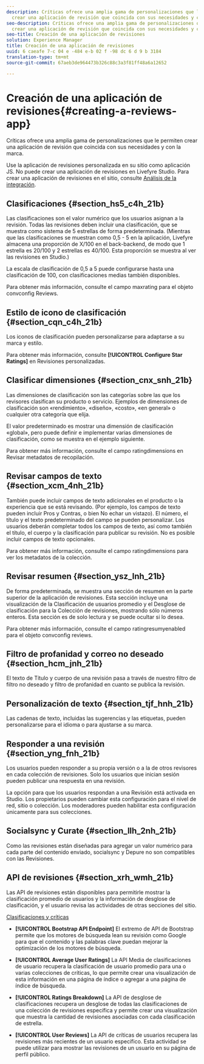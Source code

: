 ```yaml
---
description: Críticas ofrece una amplia gama de personalizaciones que le permiten
  crear una aplicación de revisión que coincida con sus necesidades y con la marca.
seo-description: Críticas ofrece una amplia gama de personalizaciones que le permiten
  crear una aplicación de revisión que coincida con sus necesidades y con la marca.
seo-title: Creación de una aplicación de revisiones
solution: Experience Manager
title: Creación de una aplicación de revisiones
uuid: 6 caeafe 7-c 04 e -484 e-b 02 f -98 dc 6 d 9 b 3184
translation-type: tm+mt
source-git-commit: 67aeb3de964473b326c88c3a3f81ff48a6a12652

---
```



# Creación de una aplicación de revisiones{#creating-a-reviews-app}

Críticas ofrece una amplia gama de personalizaciones que le permiten crear una aplicación de revisión que coincida con sus necesidades y con la marca.

Use la aplicación de revisiones personalizada en su sitio como aplicación JS. No puede crear una aplicación de revisiones en Livefyre Studio. Para crear una aplicación de revisiones en el sitio, consulte [Análisis de la integración](/help/implementation/c-app-integrations/c-reviews-integration.md).


## Clasificaciones {#section_hs5_c4h_21b}

Las clasificaciones son el valor numérico que los usuarios asignan a la revisión. Todas las revisiones deben incluir una clasificación, que se muestra como sistema de 5 estrellas de forma predeterminada. (Mientras que las clasificaciones se muestran como 0,5 - 5 en la aplicación, Livefyre almacena una proporción de X/100 en el back-backend, de modo que 1 estrella es 20/100 y 2 estrellas es 40/100. Esta proporción se muestra al ver las revisiones en Studio.)

La escala de clasificación de 0,5 a 5 puede configurarse hasta una clasificación de 100, con clasificaciones medias también disponibles.

Para obtener más información, consulte el campo maxrating para el objeto convconfig Reviews.

## Estilo de icono de clasificación {#section_cqn_c4h_21b}

Los iconos de clasificación pueden personalizarse para adaptarse a su marca y estilo.

Para obtener más información, consulte **[!UICONTROL Configure Star Ratings]** en Revisiones personalizadas.

## Clasificar dimensiones {#section_cnx_snh_21b}

Las dimensiones de clasificación son las categorías sobre las que los revisores clasifican su producto o servicio. Ejemplos de dimensiones de clasificación son «rendimiento», «diseño», «costo», «en general» o cualquier otra categoría que elija.

El valor predeterminado es mostrar una dimensión de clasificación «global», pero puede definir e implementar varias dimensiones de clasificación, como se muestra en el ejemplo siguiente.

Para obtener más información, consulte el campo ratingdimensions en Revisar metadatos de recopilación.

## Revisar campos de texto {#section_xcm_4nh_21b}

También puede incluir campos de texto adicionales en el producto o la experiencia que se está revisando. (Por ejemplo, los campos de texto pueden incluir Pros y Contras, o bien No echar un vistazo). El número, el título y el texto predeterminado del campo se pueden personalizar. Los usuarios deberán completar todos los campos de texto, así como también el título, el cuerpo y la clasificación para publicar su revisión. No es posible incluir campos de texto opcionales.

Para obtener más información, consulte el campo ratingdimensions para ver los metadatos de la colección.

## Revisar resumen {#section_ysz_lnh_21b}

De forma predeterminada, se muestra una sección de resumen en la parte superior de la aplicación de revisiones. Esta sección incluye una visualización de la Clasificación de usuarios promedio y el Desglose de clasificación para la Colección de revisiones, mostrando sólo números enteros. Esta sección es de solo lectura y se puede ocultar si lo desea.

Para obtener más información, consulte el campo ratingresumyenabled para el objeto convconfig reviews.

## Filtro de profanidad y correo no deseado {#section_hcm_jnh_21b}

El texto de Título y cuerpo de una revisión pasa a través de nuestro filtro de filtro no deseado y filtro de profanidad en cuanto se publica la revisión.

## Personalización de texto {#section_tjf_hnh_21b}

Las cadenas de texto, incluidas las sugerencias y las etiquetas, pueden personalizarse para el idioma o para ajustarse a su marca.

## Responder a una revisión {#section_yng_fnh_21b}

Los usuarios pueden responder a su propia versión o a la de otros revisores en cada colección de revisiones. Solo los usuarios que inician sesión pueden publicar una respuesta en una revisión.

La opción para que los usuarios respondan a una Revisión está activada en Studio. Los propietarios pueden cambiar esta configuración para el nivel de red, sitio o colección. Los moderadores pueden habilitar esta configuración únicamente para sus colecciones.

## Socialsync y Curate {#section_llh_2nh_21b}

Como las revisiones están diseñadas para agregar un valor numérico para cada parte del contenido enviado, socialsync y Depure no son compatibles con las Revisiones.

## API de revisiones {#section_xrh_wmh_21b}

Las API de revisiones están disponibles para permitirle mostrar la clasificación promedio de usuarios y la información de desglose de clasificación, y el usuario revisa las actividades de otras secciones del sitio.

[Clasificaciones y críticas](https://api.livefyre.com/docs/apis/by-category/ratings-and-reviews)

* **[!UICONTROL Bootstrap API Endpoint]** El extremo de API de Bootstrap permite que los motores de búsqueda lean su revisión como Google para que el contenido y las palabras clave puedan mejorar la optimización de los motores de búsqueda.

* **[!UICONTROL Average User Ratings]** La API Media de clasificaciones de usuario recupera la clasificación de usuario promedio para una o varias colecciones de críticas, lo que permite crear una visualización de esta información en una página de índice o agregar a una página de índice de búsqueda.

* **[!UICONTROL Ratings Breakdown]** La API de desglose de clasificaciones recupera un desglose de todas las clasificaciones de una colección de revisiones específica y permite crear una visualización que muestra la cantidad de revisiones asociadas con cada clasificación de estrella.

* **[!UICONTROL User Reviews]** La API de críticas de usuarios recupera las revisiones más recientes de un usuario específico. Esta actividad se puede utilizar para mostrar las revisiones de un usuario en su página de perfil público.
